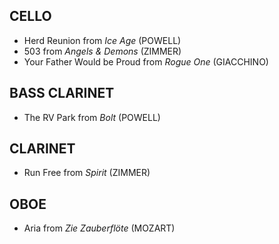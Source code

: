 ## CELLO
- Herd Reunion from *Ice Age* (POWELL)
- 503 from *Angels & Demons* (ZIMMER)
- Your Father Would be Proud from *Rogue One* (GIACCHINO)

## BASS CLARINET
- The RV Park from *Bolt* (POWELL)

## CLARINET
- Run Free from *Spirit* (ZIMMER)

## OBOE
- Aria from *Zie Zauberflöte* (MOZART)
